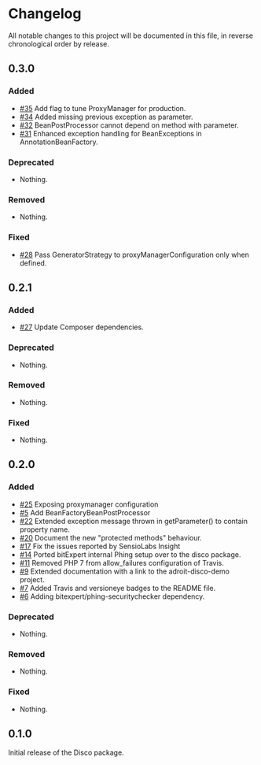 # Changelog

All notable changes to this project will be documented in this file, in reverse chronological order by release.

## 0.3.0

### Added

-  [#35](https://github.com/bitExpert/disco/issues/35) Add flag to tune ProxyManager for production.
-  [#34](https://github.com/bitExpert/disco/pull/34) Added missing previous exception as parameter.
-  [#32](https://github.com/bitExpert/disco/issues/32) BeanPostProcessor cannot depend on method with parameter.
-  [#31](https://github.com/bitExpert/disco/pull/31) Enhanced exception handling for BeanExceptions in AnnotationBeanFactory.

### Deprecated

- Nothing.

### Removed

- Nothing.

### Fixed

-  [#28](https://github.com/bitExpert/disco/issues/28) Pass GeneratorStrategy to proxyManagerConfiguration only when defined.

## 0.2.1

### Added

-  [#27](https://github.com/bitExpert/disco/issues/27) Update Composer dependencies.

### Deprecated

- Nothing.

### Removed

- Nothing.

### Fixed

- Nothing.

## 0.2.0

### Added

-  [#25](https://github.com/bitExpert/disco/pull/26) Exposing proxymanager configuration
-  [#5](https://github.com/bitExpert/disco/issues/5) Add BeanFactoryBeanPostProcessor
-  [#22](https://github.com/bitExpert/disco/pull/23) Extended exception message thrown in getParameter() to contain property name. 
-  [#20](https://github.com/bitExpert/disco/issues/21) Document the new "protected methods" behaviour. 
-  [#17](https://github.com/bitExpert/disco/issues/18) Fix the issues reported by SensioLabs Insight
-  [#14](https://github.com/bitExpert/disco/pull/14) Ported bitExpert internal Phing setup over to the disco package. 
-  [#11](https://github.com/bitExpert/disco/pull/12) Removed PHP 7 from allow_failures configuration of Travis.
-  [#9](https://github.com/bitExpert/disco/pull/9) Extended documentation with a link to the adroit-disco-demo project. 
-  [#7](https://github.com/bitExpert/disco/pull/7) Added Travis and versioneye badges to the README file.
-  [#6](https://github.com/bitExpert/disco/pull/6) Adding bitexpert/phing-securitychecker dependency.

### Deprecated

- Nothing.

### Removed

- Nothing.

### Fixed

- Nothing.

## 0.1.0

Initial release of the Disco package.
